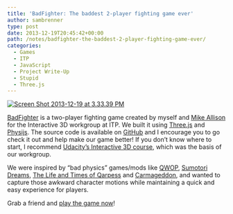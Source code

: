```yaml
---
title: 'BadFighter: The baddest 2-player fighting game ever'
author: sambrenner
type: post
date: 2013-12-19T20:45:42+00:00
path: /notes/badfighter-the-baddest-2-player-fighting-game-ever/
categories:
  - Games
  - ITP
  - JavaScript
  - Project Write-Up
  - Stupid
  - Three.js
---
```

<a href="http://badfighter.herokuapp.com/" target="_blank"><img class="aligncenter size-medium wp-image-484" alt="Screen Shot 2013-12-19 at 3.33.39 PM" src="/img/uploads/2013/12/Screen-Shot-2013-12-19-at-3.33.39-PM-800x451.png"  /></a>

[BadFighter][1] is a two-player fighting game created by myself and <a href="http://michaelpallison.com/" target="_blank">Mike Allison</a> for the Interactive 3D workgroup at ITP. We built it using <a href="http://threejs.org" target="_blank">Three.js</a> and <a href="http://chandlerprall.github.io/Physijs/" target="_blank">Physijs</a>. The source code is available on <a href="https://github.com/sambrenner/badfighter" target="_blank">GitHub</a> and I encourage you to go check it out and help make our game better! If you don&#8217;t know where to start, I recommend [Udacity&#8217;s Interactive 3D course][2], which was the basis of our workgroup.

We were inspired by &#8220;bad physics&#8221; games/mods like <a href="http://www.foddy.net/Athletics.html" target="_blank">QWOP</a>, <a href="http://www.gravitysensation.com/sumotori/" target="_blank">Sumotori Dreams</a>, <a href="https://www.youtube.com/watch?v=AemxS2Xtbo8" target="_blank">The Life and Times of Qarpess</a> and <a href="https://www.youtube.com/watch?v=4-620xx7yTo" target="_blank">Carmageddon</a>, and wanted to capture those awkward character motions while maintaining a quick and easy experience for players.

Grab a friend and [play the game now][1]!

 [1]: http://badfighter.herokuapp.com/
 [2]: https://www.udacity.com/course/cs291
